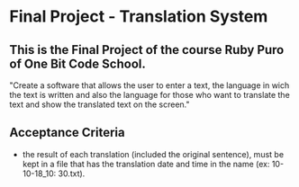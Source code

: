 # Final Project - Translation System

## This is the Final Project of the course Ruby Puro of One Bit Code School.

"Create a software that allows the user to enter a text, the language in wich the text is written and also the language for those who want to translate the text and show the translated text on the screen." 

## Acceptance Criteria

- the result of each translation (included the original sentence), must be kept in a file that has the translation date and time in the name (ex: 10-10-18_10: 30.txt).